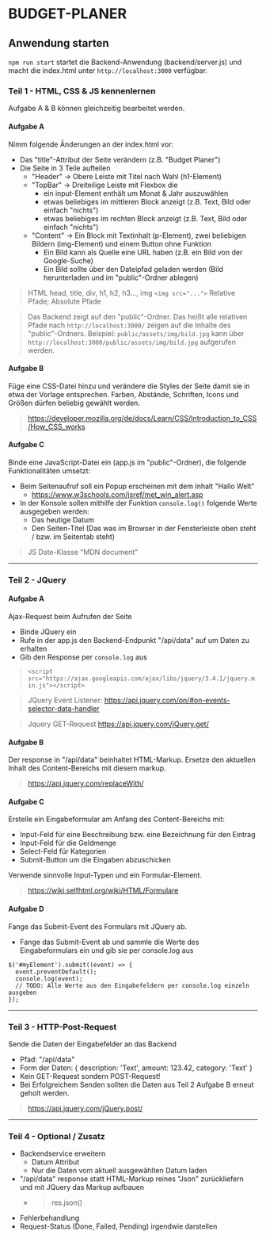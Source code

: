 # BUDGET-PLANER

## Anwendung starten

`npm run start` startet die Backend-Anwendung (backend/server.js) und macht die index.html unter `http://localhost:3000` verfügbar.

### Teil 1 - HTML, CSS & JS kennenlernen

Aufgabe A & B können gleichzeitig bearbeitet werden.

#### Aufgabe A

Nimm folgende Änderungen an der index.html vor:

- Das "title"-Attribut der Seite verändern (z.B. "Budget Planer")
- Die Seite in 3 Teile aufteilen
  - "Header" -> Obere Leiste mit Titel nach Wahl (h1-Element)
  - "TopBar" -> Dreiteilige Leiste mit Flexbox die
    - ein input-Element enthält um Monat & Jahr auszuwählen
    - etwas beliebiges im mittleren Block anzeigt (z.B. Text, Bild oder einfach "nichts")
    - etwas beliebiges im rechten Block anzeigt (z.B. Text, Bild oder einfach "nichts")
  - "Content" -> Ein Block mit Textinhalt (p-Element), zwei beliebigen Bildern (img-Element) und einem Button ohne Funktion
    - Ein Bild kann als Quelle eine URL haben (z.B. ein Bild von der Google-Suche)
    - Ein Bild sollte über den Dateipfad geladen werden (Bild herunterladen und im "public"-Ordner ablegen)

> HTML head, title, div, h1, h2, h3..., img
> `<img src="...">`
> Relative Pfade; Absolute Pfade

> Das Backend zeigt auf den "public"-Ordner. Das heißt alle relativen Pfade nach `http://localhost:3000/` zeigen auf die Inhalte des "public"-Ordners.
> Beispiel: `public/assets/img/bild.jpg` kann über `http://localhost:3000/public/assets/img/bild.jpg` aufgerufen werden.

#### Aufgabe B

Füge eine CSS-Datei hinzu und verändere die Styles der Seite damit sie in etwa der Vorlage entsprechen.
Farben, Abstände, Schriften, Icons und Größen dürfen beliebig gewählt werden.

> https://developer.mozilla.org/de/docs/Learn/CSS/Introduction_to_CSS/How_CSS_works

#### Aufgabe C

Binde eine JavaScript-Datei ein (app.js im "public"-Ordner), die folgende Funktionalitäten umsetzt:

- Beim Seitenaufruf soll ein Popup erscheinen mit dem Inhalt "Hallo Welt"
  - https://www.w3schools.com/jsref/met_win_alert.asp
- In der Konsole sollen mithilfe der Funktion `console.log()` folgende Werte ausgegeben werden:
  - Das heutige Datum
  - Den Seiten-Titel (Das was im Browser in der Fensterleiste oben steht / bzw. im Seitentab steht)

> JS Date-Klasse
> "MDN document"

---

### Teil 2 - JQuery

#### Aufgabe A

Ajax-Request beim Aufrufen der Seite

- Binde JQuery ein
- Rufe in der app.js den Backend-Endpunkt "/api/data" auf um Daten zu erhalten
- Gib den Response per `console.log` aus

> `<script src="https://ajax.googleapis.com/ajax/libs/jquery/3.4.1/jquery.min.js"></script>`

> JQuery Event Listener: https://api.jquery.com/on/#on-events-selector-data-handler

> Jquery GET-Request https://api.jquery.com/jQuery.get/

#### Aufgabe B

Der response in "/api/data" beinhaltet HTML-Markup.
Ersetze den aktuellen Inhalt des Content-Bereichs mit diesem markup.

> https://api.jquery.com/replaceWith/

#### Aufgabe C

Erstelle ein Eingabeformular am Anfang des Content-Bereichs mit:

- Input-Feld für eine Beschreibung bzw. eine Bezeichnung für den Eintrag
- Input-Feld für die Geldmenge
- Select-Feld für Kategorien
- Submit-Button um die Eingaben abzuschicken

Verwende sinnvolle Input-Typen und ein Formular-Element.

> https://wiki.selfhtml.org/wiki/HTML/Formulare

#### Aufgabe D

Fange das Submit-Event des Formulars mit JQuery ab.

- Fange das Submit-Event ab und sammle die Werte des Eingabeformulars ein und gib sie per console.log aus

```
$('#myElement').submit((event) => {
  event.preventDefault();
  console.log(event);
  // TODO: Alle Werte aus den Eingabefeldern per console.log einzeln ausgeben
});
```

---

### Teil 3 - HTTP-Post-Request

Sende die Daten der Eingabefelder an das Backend

- Pfad: "/api/data"
- Form der Daten: { description: 'Text', amount: 123.42, category: 'Text' }
- Kein GET-Request sondern POST-Request!
- Bei Erfolgreichem Senden sollten die Daten aus Teil 2 Aufgabe B erneut geholt werden.

> https://api.jquery.com/jQuery.post/

---

### Teil 4 - Optional / Zusatz

- Backendservice erweitern
  - Datum Attribut
  - Nur die Daten vom aktuell ausgewählten Datum laden
- "/api/data" response statt HTML-Markup reines "Json" zurückliefern und mit JQuery das Markup aufbauen
  - > res.json()
- Fehlerbehandlung
- Request-Status (Done, Failed, Pending) irgendwie darstellen
